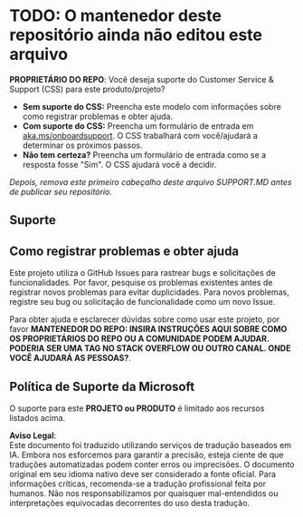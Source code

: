 # TODO: O mantenedor deste repositório ainda não editou este arquivo

**PROPRIETÁRIO DO REPO**: Você deseja suporte do Customer Service & Support (CSS) para este produto/projeto?

- **Sem suporte do CSS:** Preencha este modelo com informações sobre como registrar problemas e obter ajuda.
- **Com suporte do CSS:** Preencha um formulário de entrada em [aka.ms/onboardsupport](https://aka.ms/onboardsupport). O CSS trabalhará com você/ajudará a determinar os próximos passos.
- **Não tem certeza?** Preencha um formulário de entrada como se a resposta fosse "Sim". O CSS ajudará você a decidir.

*Depois, remova este primeiro cabeçalho deste arquivo SUPPORT.MD antes de publicar seu repositório.*

## Suporte

## Como registrar problemas e obter ajuda  

Este projeto utiliza o GitHub Issues para rastrear bugs e solicitações de funcionalidades. Por favor, pesquise os problemas existentes antes de registrar novos problemas para evitar duplicidades. Para novos problemas, registre seu bug ou solicitação de funcionalidade como um novo Issue.

Para obter ajuda e esclarecer dúvidas sobre como usar este projeto, por favor **MANTENEDOR DO REPO: INSIRA INSTRUÇÕES AQUI SOBRE COMO OS PROPRIETÁRIOS DO REPO OU A COMUNIDADE PODEM AJUDAR. PODERIA SER UMA TAG NO STACK OVERFLOW OU OUTRO CANAL. ONDE VOCÊ AJUDARÁ AS PESSOAS?**.

## Política de Suporte da Microsoft  

O suporte para este **PROJETO ou PRODUTO** é limitado aos recursos listados acima.

**Aviso Legal**:  
Este documento foi traduzido utilizando serviços de tradução baseados em IA. Embora nos esforcemos para garantir a precisão, esteja ciente de que traduções automatizadas podem conter erros ou imprecisões. O documento original em seu idioma nativo deve ser considerado a fonte oficial. Para informações críticas, recomenda-se a tradução profissional feita por humanos. Não nos responsabilizamos por quaisquer mal-entendidos ou interpretações equivocadas decorrentes do uso desta tradução.